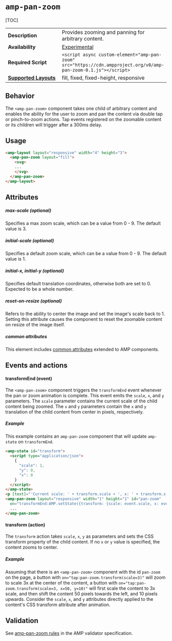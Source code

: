 <!---
Copyright 2018 The AMP HTML Authors. All Rights Reserved.

Licensed under the Apache License, Version 2.0 (the "License");
you may not use this file except in compliance with the License.
You may obtain a copy of the License at

      http://www.apache.org/licenses/LICENSE-2.0

Unless required by applicable law or agreed to in writing, software
distributed under the License is distributed on an "AS-IS" BASIS,
WITHOUT WARRANTIES OR CONDITIONS OF ANY KIND, either express or implied.
See the License for the specific language governing permissions and
limitations under the License.
-->

# <a name="amp-pan-zoom"></a> `amp-pan-zoom`

[TOC]

<table>
  <tr>
    <td width="40%"><strong>Description</strong></td>
    <td>Provides zooming and panning for arbitrary content.</td>
  </tr>
  <tr>
    <td width="40%"><strong>Availability</strong></td>
    <td><div><a href="https://www.ampproject.org/docs/reference/experimental.html">Experimental</a></td>
  </tr>
  <tr>
    <td><strong>Required Script</strong></td>
    <td><code>&lt;script async custom-element="amp-pan-zoom" src="https://cdn.ampproject.org/v0/amp-pan-zoom-0.1.js">&lt;/script></code></td>
  </tr>
    <tr>
    <td><strong><a href="https://www.ampproject.org/docs/guides/responsive/control_layout.html#the-layout-attribute">Supported Layouts</a></strong></td>
    <td>fill, fixed, fixed-height, responsive</td>
  </tr>
</table>

## Behavior

The `<amp-pan-zoom>` component takes one child of arbitrary content and enables the ability for the user to zoom and pan the content via double tap or pinch-to-zoom actions. Tap events registered on the zoomable content or its children will trigger after a 300ms delay.

## Usage

```html
<amp-layout layout="responsive" width="4" height="3">
  <amp-pan-zoom layout="fill">
    <svg>
    ...
    </svg>
  </amp-pan-zoom>
</amp-layout>
```

## Attributes
##### max-scale (optional)
Specifies a max zoom scale, which can be a value from 0 - 9.  The default value is 3.

##### initial-scale (optional)

Specifies a default zoom scale, which can be a value from 0 - 9. The default value is 1.

##### initial-x, initial-y (optional)

Specifies default translation coordinates, otherwise both are set to 0. Expected to be a whole number.

##### reset-on-resize (optional)

Refers to the ability to center  the image and set the image's scale back to 1. Setting this attribute causes the component to reset the zoomable content on resize of the image itself.

##### common attributes

This element includes [common attributes](https://www.ampproject.org/docs/reference/common_attributes) extended to AMP components.

## Events and actions

#### transformEnd (event)

The `<amp-pan-zoom>` component triggers the `transformEnd` event whenever the pan or zoom animation is complete. This event emits the `scale`, `x`, and `y` parameters. The `scale` parameter contains the current scale of the child content being zoomed. The `x` and `y` parameters contain the `x` and `y` translation of the child content from center in pixels, respectively.

#####  Example

This example contains an `amp-pan-zoom` component that will update `amp-state` on `transformEnd`.

```html
<amp-state id="transform">
  <script type="application/json">
    {
      "scale": 1,
      "y": 0,
      "x": 0
    }
  </script>
</amp-state>
<p [text]="'Current scale: ' + transform.scale + ', x: ' + transform.x + ', y: ' + transform.y">Current scale: 1</p>
<amp-pan-zoom layout="responsive" width="1" height="1" id="pan-zoom"
  on="transformEnd:AMP.setState({transform: {scale: event.scale, x: event.x, y: event.y}})">
  ...
</amp-pan-zoom>
```

#### transform (action)
The `transform` action takes `scale`, `x`, `y` as parameters and sets the CSS transform property of the child content. If no `x` or `y` value is specified, the content zooms to center.

##### Example

Assuming that there is an `<amp-pan-zoom>` component with the id `pan-zoom` on the page, a button with `on="tap:pan-zoom.transform(scale=3)"` will zoom to scale 3x at the center of the content, a button with `on="tap:pan-zoom.transform(scale=3, x=50, y=10)"` will first scale the content to 3x scale, and then shift the content 50 pixels towards the left, and 10 pixels upwards. Consider the `scale`, `x`, and `y` attributes directly applied to the content's CSS transform attribute after animation.

## Validation
See [amp-pan-zoom rules](https://github.com/ampproject/amphtml/blob/master/extensions/amp-pan-zoom/validator-amp-pan-zoom.protoascii) in the AMP validator specification.
